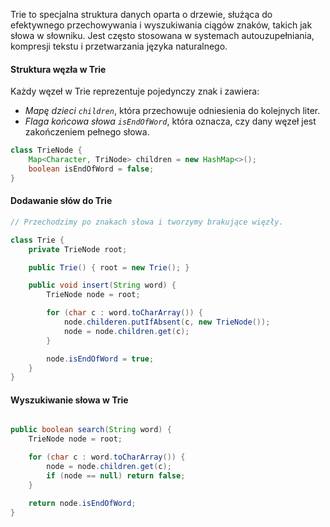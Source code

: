 Trie to specjalna struktura danych oparta o drzewie, służąca do efektywnego przechowywania i wyszukiwania ciągów znaków, takich jak słowa w słowniku. Jest często stosowana w systemach autouzupełniania, kompresji tekstu i przetwarzania języka naturalnego.

#### Struktura węzła w Trie

Każdy węzeł w Trie reprezentuje pojedynczy znak i zawiera:
- *Mapę dzieci `children`*, która przechowuje odniesienia do kolejnych liter.
- *Flaga końcowa słowa `isEndOfWord`*, która oznacza, czy dany węzeł jest zakończeniem pełnego słowa.

```java
class TrieNode {
	Map<Character, TriNode> children = new HashMap<>();
	boolean isEndOfWord = false;
}
```

#### Dodawanie słów do Trie

```java
// Przechodzimy po znakach słowa i tworzymy brakujące więzły.

class Trie {
	private TrieNode root;

	public Trie() { root = new Trie(); }

	public void insert(String word) {
		TrieNode node = root;

		for (char c : word.toCharArray()) {
			node.childeren.putIfAbsent(c, new TrieNode());
			node = node.children.get(c); 
		}

		node.isEndOfWord = true;
	}
}
```

#### Wyszukiwanie słowa w Trie

```java

public boolean search(String word) {
	TrieNode node = root;

	for (char c : word.toCharArray()) {
		node = node.children.get(c);
		if (node == null) return false;
	}

	return node.isEndOfWord;
}
```